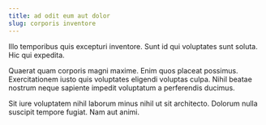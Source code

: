 ```yaml
---
title: ad odit eum aut dolor
slug: corporis inventore
---
```


Illo temporibus quis excepturi inventore. Sunt id qui voluptates sunt soluta. Hic qui expedita.

Quaerat quam corporis magni maxime. Enim quos placeat possimus. Exercitationem iusto quis voluptates eligendi voluptas culpa. Nihil beatae nostrum neque sapiente impedit voluptatum a perferendis ducimus.

Sit iure voluptatem nihil laborum minus nihil ut sit architecto. Dolorum nulla suscipit tempore fugiat. Nam aut animi.
